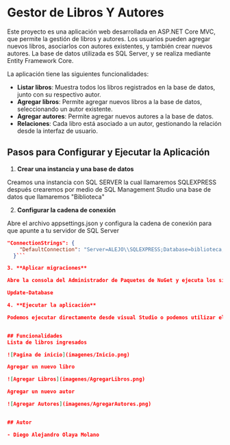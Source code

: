 # Gestor de Libros Y Autores

Este proyecto es una aplicación web desarrollada en ASP.NET Core MVC, que permite la gestión de libros y autores. Los usuarios pueden agregar nuevos libros, asociarlos con autores existentes, y también crear nuevos autores. La base de datos utilizada es SQL Server, y se realiza mediante Entity Framework Core.

La aplicación tiene las siguientes funcionalidades:
- **Listar libros**: Muestra todos los libros registrados en la base de datos, junto con su respectivo autor.
- **Agregar libros**: Permite agregar nuevos libros a la base de datos, seleccionando un autor existente.
- **Agregar autores**: Permite agregar nuevos autores a la base de datos.
- **Relaciones**: Cada libro está asociado a un autor, gestionando la relación desde la interfaz de usuario.

## Pasos para Configurar y Ejecutar la Aplicación

1. **Crear una instancia y una base de datos**

Creamos una instancia con SQL SERVER la cual llamaremos SQLEXPRESS después crearemos por medio de SQL Management Studio una base de datos que llamaremos "Biblioteca"

2. **Configurar la cadena de conexión**

Abre el archivo appsettings.json y configura la cadena de conexión para que apunte a tu servidor de SQL Server
```json
"ConnectionStrings": {
    "DefaultConnection": "Server=ALEJO\\SQLEXPRESS;Database=biblioteca;Trusted_Connection=True;Encrypt=False;"
  }```

3. **Aplicar migraciones**

Abre la consola del Administrador de Paquetes de NuGet y ejecuta los siguientes comandos para crear las tablas:

Update-Database

4. **Ejecutar la aplicación**

Podemos ejecutar directamente desde visual Studio o podemos utilizar el comando "dotnet run" para ejecutar la aplicación creando un host teniendo en cuenta que debemos estar dentro de la carpeta PruebaTecnica\PruebaTecnica en este caso podemos acceder a la aplicación ingresando al navegador y usar la siguiente dirección http://localhost:5185


## Funcionalidades 
Lista de libros ingresados

![Pagina de inicio](imagenes/Inicio.png)

Agregar un nuevo libro 

![Agregar Libros](imagenes/AgregarLibros.png)

Agregar un nuevo autor 

![Agregar Autores](imagenes/AgregarAutores.png)


## Autor

- Diego Alejandro Olaya Molano
